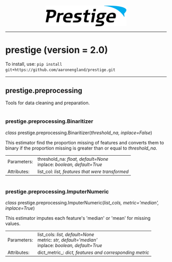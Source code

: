 <p align="center"><img src="prestige_logo.png" alt="Prestige logo" width=50% height=50% /></p>

---
<h1>prestige (version = 2.0)</h1>

To install, use: ```pip install git+https://github.com/aaronengland/prestige.git```

---
<h2>prestige.preprocessing</h2>

<p>Tools for data cleaning and preparation.</p>

#

<h3>prestige.preprocessing.Binaritizer</h3>

<p><i>class</i> prestige.preprocessing.Binaritizer(<i>threshold_na, inplace=False</i>)</p>

<p>This estimator find the proportion missing of features and converts them to binary if the proportion missing is greater than or equal to <i>threshold_na</i>.</p>

<table>
	<tr>
		<td>Parameters:</td>
		<td>threshold_na: <i>float, default=None</i><BR>
		    inplace: <i>boolean, default=True</i>
	</tr>
	<tr>
		<td>Attributes:</td>
		<td>list_col: <i>list, features that were transformed</i>
</table>

#

<h3>prestige.preprocessing.ImputerNumeric</h3>

<p><i>class</i> prestige.preprocessing.ImputerNumeric(<i>list_cols, metric='median', inplace=True</i>)</p>

<p>This estimator imputes each feature's 'median' or 'mean' for missing values.</p>

<table>
	<tr>
		<td>Parameters:</td>
		<td>list_cols: <i>list, default=None</i><BR>
		    metric: <i>str, default='median'</i><BR>
		    inplace: <i>boolean, default=True</i>
	</tr>
	<tr>
		<td>Attributes:</td>
		<td>dict_metric_: <i>dict, features and corresponding metric</i>
</table>




